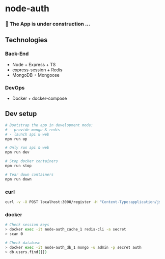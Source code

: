 # node-auth

### :construction: The App is under construction ...

## Technologies

### Back-End
- Node + Express + TS
- express-session + Redis
- MongoDB + Mongoose

### DevOps
- Docker + docker-compose

## Dev setup

```sh
# Bootstrap the app in development mode:
# - provide mongo & redis
# - launch api & web
npm run up

# Only run api & web
npm run dev

# Stop docker containers
npm run stop

# Tear down containers
npm run down
```

### curl

```sh
curl -v -X POST localhost:3000/register -H "Content-Type:application/json" -d "{\"email\":\"arthur@mail.com\",\"name\":\"Arthur\",\"password\":\"secret12\", \"passwordConfirmation\":\"secret12\"}"
```

### docker

```sh
# Check session keys
> docker exec -it node-auth_cache_1 redis-cli -a secret
> scan 0

# Check database
> docker exec -it node-auth_db_1 mongo -u admin -p secret auth
> db.users.find({})
```

